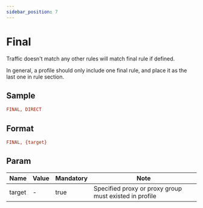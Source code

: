 ```yaml
---
sidebar_position: 7
---
```


# Final

Traffic doesn't match any other rules will match final rule if defined.

In general, a profile should only include one final rule, and place it as the last one in rule section.

## Sample

```ini
FINAL, DIRECT
```

## Format

```ini
FINAL, {target}
```

## Param

| Name         | Value | Mandatory | Note                                                   |
|--------------|-------|-----------|--------------------------------------------------------|
| target       | -     | true      | Specified proxy or proxy group must existed in profile |